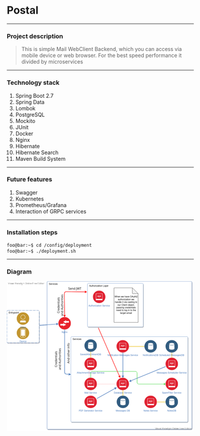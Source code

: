 # Postal 

----
### Project description
> This is  simple Mail WebClient Backend, which you can access via 
> mobile device or web browser. For the best speed performance it divided by microservices
> 
----

### Technology stack
1. Spring Boot 2.7
2. Spring Data
3. Lombok
4. PostgreSQL
5. Mockito
6. JUnit
7. Docker
8. Nginx
9. Hibernate
10. Hibernate Search
11. Maven Build System

----

### Future features
1. Swagger
2. Kubernetes
3. Prometheus/Grafana
4. Interaction of GRPC services

----
### Installation steps
```console 
foo@bar:~$ cd /config/deployment 
foo@bar:~$ ./deployment.sh
```

---- 
### Diagram
![title](config/static/MicroservicesDiagram.png)
